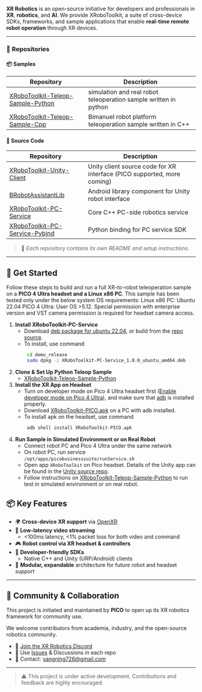 **XR Robotics** is an open-source initiative for developers and professionals in **XR**, **robotics**, and **AI**. We provide XRoboToolkit, a suite of cross-device SDKs, frameworks, and sample applications that enable **real-time remote robot operation** through XR devices.

---

### 🧰 Repositories

#### 📦 Samples

| Repository                             | Description                                      |
|----------------------------------------|--------------------------------------------------|
| [XRoboToolkit-Teleop-Sample-Python](https://github.com/XR-Robotics/XRoboToolkit-Teleop-Sample-Python#)   | simulation and real robot teleoperation sample written in python |
| [XRoboToolkit-Teleop-Sample-Cpp](https://github.com/XR-Robotics/XRoboToolkit-Teleop-Sample-Cpp#)       | Bimanuel robot platform teleoperation sample written in C++             |

#### 🧩 Source Code

|Repository                              | Description                                                                 |
|----------------------------------------|-----------------------------------------------------------------------------|
| [XRoboToolkit-Unity-Client](https://github.com/XR-Robotics/XRoboToolkit-Unity-Client)              | Unity client source code for XR interface (PICO supported, more coming)  |
| [BRobotAssistantLib](https://github.com/XR-Robotics/BRobotAssistantLib)                     | Android library component for Unity robot interface                      |
| [XRoboToolkit-PC-Service](https://github.com/XR-Robotics/XRoboToolkit-PC-Service)                | Core C++ PC-side robotics service                                        |
| [XRoboToolkit-PC-Service-Pybind](https://github.com/XR-Robotics/XRoboToolkit-PC-Service-Pybind)         | Python binding for PC service SDK                                        |

> 📄 *Each repository contains its own README and setup instructions.*

---
## 🚀 Get Started
Follow these steps to build and run a full XR-to-robot teleoperation sample on a **PICO 4 Ultra headset and a Linux x86 PC**. This sample has been tested only under the below system OS requirements:
Linux x86 PC: Ubuntu 22.04
PICO 4 Ultra: User OS >5.12. Special permission with enterprise version and VST camera permission is required for headset camera access.
1. **Install XRoboToolkit-PC-Service**  
   - Download [deb package for ubuntu 22.04](https://github.com/XR-Robotics/XRoboToolkit-PC-Service/releases/download/v1.0.0/XRoboToolkit-PC-Service_1.0.0_ubuntu_amd64.deb), or build from the [repo source](https://github.com/XR-Robotics/XRoboToolkit-PC-Service).
   - To install, use command
     ```bash
      cd demo_release
      sudo dpkg -i XRoboToolkit-PC-Service_1.0.0_ubuntu_amd64.deb
      ```
2. **Clone & Set Up Python Teleop Sample**  
   - [XRoboToolkit-Teleop-Sample-Python](https://github.com/XR-Robotics/XRoboToolkit-Teleop-Sample-Python)
3. **Install the XR App on Headset**
   - Turn on developer mode on Pico 4 Ultra headset first ([Enable developer mode on Pico 4 Ultra](https://developer.picoxr.com/ja/document/unreal/test-and-build/)), and make sure that [adb](https://developer.android.com/tools/adb) is installed properly.
   - Download [XRoboToolkit-PICO.apk](https://github.com/XR-Robotics/XRoboToolkit-Unity-Client/releases/download/v1.0.0/XRoboToolkit-PICO.apk) on a PC with adb installed.
   - To install apk on the headset, use command
     ```bash
      adb shell install XRoboToolkit-PICO.apk
      ```
4. **Run Sample in Simulated Environment or on Real Robot**
   - Connect robot PC and Pico 4 Ultra under the same network
   - On robot PC, run service `/opt/apps/picobusinesssuite/runService.sh`
   - Open app `XRoboToolkit` on Pico headset. Details of the Unity app can be found in the [Unity source repo](https://github.com/XR-Robotics/XRoboToolkit-Unity-Client).
   - Follow instructions on [XRoboToolkit-Teleop-Sample-Python](https://github.com/XR-Robotics/XRoboToolkit-Teleop-Sample-Python) to run test in simulated environment or on real robot.

## 📦 Key Features

- 🌍 **Cross-device XR support** via [OpenXR](https://www.khronos.org/openxr/)
- 📡 **Low-latency video streaming**  
   - <100ms latency, <1% packet loss for both video and command
- 🎮 **Robot control via XR headset & controllers**
- 🧪 **Developer-friendly SDKs**  
   - Native C++ and Unity (URP/Android) clients
- 🧱 **Modular, expandable** architecture for future robot and headset support

---

## 🤝 Community & Collaboration

This project is initiated and maintained by **PICO** to open up its XR robotics framework for community use.

We welcome contributors from academia, industry, and the open-source robotics community.

- 💬 [Join the XR Robotics Discord](https://discord.gg/your-discord-link)
- 🐞 Use [Issues](https://github.com/XR-Robotics/XRoboToolkit/issues) & Discussions in each repo
- 📩 Contact: [yangning726@gmail.com](mailto:yangning726@gmail.com)

---

> ⚠️ This project is under active development. Contributions and feedback are highly encouraged.

